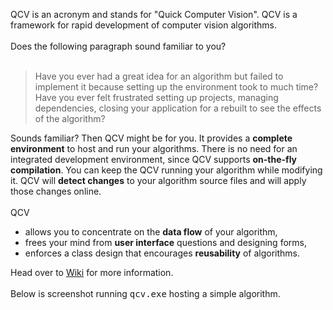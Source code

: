 QCV is an acronym and stands for "Quick Computer Vision". QCV is a framework for rapid development of computer vision algorithms.<br>
<br>
Does the following paragraph sound familiar to you?<br>
<br>
<blockquote>Have you ever had a great idea for an algorithm but failed to implement it because setting up the environment took to much time? Have you ever felt frustrated setting up projects, managing dependencies, closing your application for a rebuilt to see the effects of the algorithm?</blockquote>

Sounds familiar? Then QCV might be for you. It provides a <b>complete environment</b> to host and run your algorithms. There is no need for an integrated development environment, since QCV supports <b>on-the-fly compilation</b>. You can keep the QCV running your algorithm while modifying it. QCV will <b>detect changes</b> to your algorithm source files and will apply those changes online.<br>
<br>
QCV<br>
<ul><li>allows you to concentrate on the <b>data flow</b> of your algorithm,<br>
</li><li>frees your mind from <b>user interface</b> questions and designing forms,<br>
</li><li>enforces a class design that encourages <b>reusability</b> of algorithms.</li></ul>

Head over to <a href='Introduction.md'>Wiki</a> for more information.<br>
<br>
Below is screenshot running <tt>qcv.exe</tt> hosting a simple algorithm.<br>
<br>

